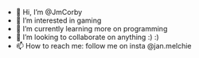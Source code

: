 - 👋 Hi, I’m @JmCorby
- 👀 I’m interested in gaming
- 🌱 I’m currently learning more on programming
- 💞️ I’m looking to collaborate on anything :) :)
- 📫 How to reach me: follow me on insta @jan.melchie

<!---
JmCorby/JmCorby is a ✨ special ✨ repository because its `README.md` (this file) appears on your GitHub profile.
You can click the Preview link to take a look at your changes.
--->

